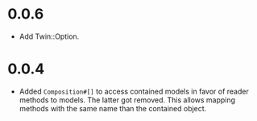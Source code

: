 # 0.0.6

* Add Twin::Option.

# 0.0.4

* Added `Composition#[]` to access contained models in favor of reader methods to models. The latter got removed. This allows mapping methods with the same name than the contained object.
